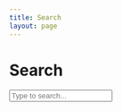 ```yaml
---
title: Search
layout: page
---
```


<h1>Search</h1>

<input type="text" id="search-input" placeholder="Type to search...">
<ul id="search-results"></ul>

<script src="{{ '/assets/js/lunr.min.js' | relative_url }}"></script>
<script>
(function() {
  var searchInput = document.getElementById('search-input');
  var searchResults = document.getElementById('search-results');
  var searchIndex; // Will hold the Lunr.js index
  var pages = []; // Will hold the raw page data (for displaying results)

  // Fetch the search index
  fetch('{{ "/search.json" | relative_url }}')
    .then(response => {
      if (!response.ok) {
        throw new Error('Network response was not ok ' + response.statusText);
      }
      return response.json();
    })
    .then(data => {
      pages = data;
      searchIndex = lunr(function () {
        this.ref('url'); // Unique identifier for each document
        this.field('title', { boost: 10 }); // Boost title matches
        this.field('content');
        this.field('categories');
        this.field('tags');

        pages.forEach(function (page) {
          this.add(page);
        }, this);
      });
    })
    .catch(error => {
      console.error('Error fetching search index:', error);
      searchResults.innerHTML = '<li>Error loading search. Please try again later.</li>';
    });

  // Handle search input
  searchInput.addEventListener('keyup', function() {
    var query = this.value;
    searchResults.innerHTML = ''; // Clear previous results

    if (query.length < 2) { // Require at least 2 characters for search
      return;
    }

    var results = searchIndex.search(query); // Perform the search

    if (results.length === 0) {
      searchResults.innerHTML = '<li>No results found for "' + query + '".</li>';
      return;
    }

    results.forEach(function(result) {
      var page = pages.find(p => p.url === result.ref); // Find the original page data
      if (page) {
        var li = document.createElement('li');
        var a = document.createElement('a');
        a.href = page.url;
        a.textContent = page.title;
        li.appendChild(a);
        searchResults.appendChild(li);
      }
    });
  });
})();
</script>